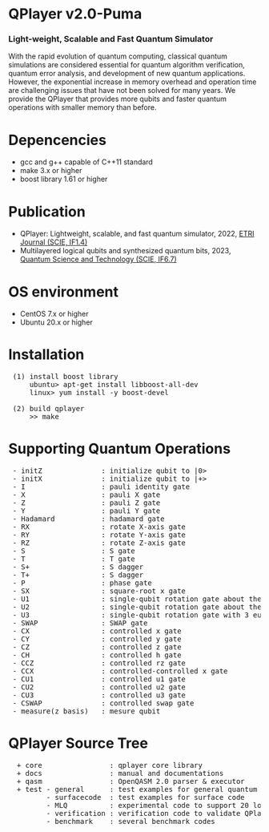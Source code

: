 # QPlayer v2.0-Puma 
### Light-weight, Scalable and Fast Quantum Simulator
  
With the rapid evolution of quantum computing, classical quantum simulations
are considered essential for quantum algorithm verification, quantum error
analysis, and development of new quantum applications. However, the exponential
increase in memory overhead and operation time are challenging issues that
have not been solved for many years. We provide the QPlayer that provides
more qubits and faster quantum operations with smaller memory than before.

# Depencencies
 - gcc and g++ capable of C++11 standard
 - make 3.x or higher
 - boost library 1.61 or higher

# Publication
 - QPlayer: Lightweight, scalable, and fast quantum simulator, 2022, [ETRI Journal (SCIE, IF1.4)](https://doi.org/10.4218/etrij.2021-0442)
 - Multilayered logical qubits and synthesized quantum bits, 2023, [Quantum Science and Technology (SCIE, IF6.7)](https://doi.org/10.1088/2058-9565/accec5)

# OS environment
 - CentOS 7.x or higher
 - Ubuntu 20.x or higher

# Installation
<pre>
 (1) install boost library
     ubuntu> apt-get install libboost-all-dev
     linux> yum install -y boost-devel

 (2) build qplayer
     >> make
</pre>

# Supporting Quantum Operations
<pre>
 - initZ              : initialize qubit to |0>
 - initX              : initialize qubit to |+>
 - I                  : pauli identity gate
 - X                  : pauli X gate
 - Z                  : pauli Z gate
 - Y                  : pauli Y gate
 - Hadamard           : hadamard gate
 - RX                 : rotate X-axis gate
 - RY                 : rotate Y-axis gate
 - RZ                 : rotate Z-axis gate
 - S                  : S gate
 - T                  : T gate
 - S+                 : S dagger
 - T+                 : S dagger
 - P                  : phase gate
 - SX                 : square-root x gate
 - U1                 : single-qubit rotation gate about the Z axis
 - U2                 : single-qubit rotation gate about the X+Z axis
 - U3                 : single-qubit rotation gate with 3 euler angles
 - SWAP               : SWAP gate
 - CX                 : controlled x gate
 - CY                 : controlled y gate
 - CZ                 : controlled z gate
 - CH                 : controlled h gate
 - CCZ                : controlled rz gate
 - CCX                : controlled-controlled x gate
 - CU1                : controlled u1 gate
 - CU2                : controlled u2 gate
 - CU3                : controlled u3 gate
 - CSWAP              : controlled swap gate
 - measure(z basis)   : mesure qubit
</pre>

# QPlayer Source Tree
<pre>
  + core                : qplayer core library
  + docs                : manual and documentations
  + qasm                : OpenQASM 2.0 parser & executor
  + test - general      : test examples for general quantum algorithms
         - surfacecode  : test examples for surface code
         - MLQ          : experimental code to support 20 logical qubits with d-3 surface code
         - verification : verification code to validate QPlayer installation
         - benchmark    : several benchmark codes
</pre>
